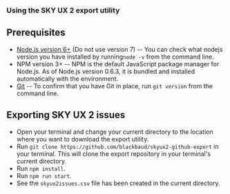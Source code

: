 ### Using the SKY UX 2 export utility

## Prerequisites
  - [Node.js version 6+](https://nodejs.org/en/) (Do not use version 7) -- You can check what nodejs version you have installed by running`node -v` from the command line.
  - NPM version 3+ -- NPM is the default JavaScript package manager for Node.js. As of Node.js version 0.6.3, it is bundled and installed automatically with the environment. 
  - [Git](https://git-scm.com/) -- To confirm that you have Git in place, run `git version` from the command line.

## Exporting SKY UX 2 issues
  - Open your terminal and change your current directory to the location where you want to download the export utility. 
  - Run `git clone https://github.com/blackbaud/skyux2-github-export` in your terminal. This will clone the export repository in your terminal's current directory.
  - Run `npm install`.
  - Run `npm run start`.
  - See the `skyux2issues.csv` file has been created in the current directory.